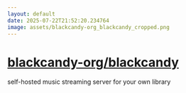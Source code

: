 ```yaml
---
layout: default
date: 2025-07-22T21:52:20.234764
image: assets/blackcandy-org_blackcandy_cropped.png
---
```


# [blackcandy-org/blackcandy](https://github.com/blackcandy-org/blackcandy)

self-hosted music streaming server for your own library
